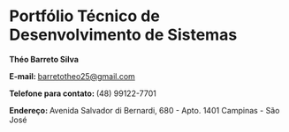 # Portfólio Técnico de Desenvolvimento de Sistemas

<b> Théo Barreto Silva </b>

<b> E-mail: </b> barretotheo25@gmail.com

<b> Telefone para contato: </b> (48) 99122-7701

<b> Endereço: </b> Avenida Salvador di Bernardi, 680 - Apto. 1401
Campinas - São José
